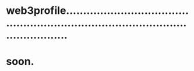# web3profile...........................................................................................................
# soon.
